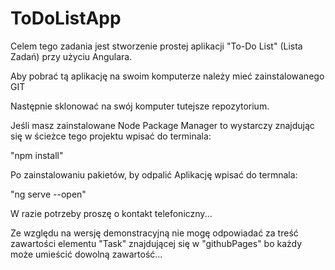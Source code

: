 # ToDoListApp

Celem tego zadania jest stworzenie prostej aplikacji "To-Do List" (Lista Zadań) przy użyciu Angulara.

Aby pobrać tą aplikację na swoim komputerze należy mieć zainstalowanego GIT

Następnie sklonować na swój komputer tutejsze repozytorium.

Jeśli masz zainstalowane Node Package Manager to wystarczy znajdując się w ścieżce tego projektu wpisać do terminala:

"npm install"

Po zainstalowaniu pakietów, by odpalić Aplikację wpisać do termnala:

"ng serve --open"

W razie potrzeby proszę o kontakt telefoniczny...

Ze względu na wersję demonstracyjną nie mogę odpowiadać za treść zawartości elementu "Task" znajdującej się w "githubPages" bo każdy może umieścić dowolną zawartość...
